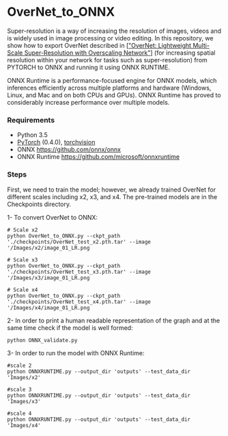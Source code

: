 # OverNet_to_ONNX
Super-resolution is a way of increasing the resolution of images, videos and is widely used in image processing or video editing. In this repository, we show how to export OverNet described in [["OverNet: Lightweight Multi-Scale Super-Resolution with Overscaling Network"](https://openaccess.thecvf.com/content/WACV2021/papers/Behjati_OverNet_Lightweight_Multi-Scale_Super-Resolution_With_Overscaling_Network_WACV_2021_paper.pdf)] (for increasing spatial resolution within your network for tasks such as super-resolution) from PYTORCH to ONNX and running it using ONNX RUNTIME. 

ONNX Runtime is a performance-focused engine for ONNX models, which inferences efficiently across multiple platforms and hardware (Windows, Linux, and Mac and on both CPUs and GPUs). ONNX Runtime has proved to considerably increase performance over multiple models. 

### Requirements
- Python 3.5
- [PyTorch](https://github.com/pytorch/pytorch) (0.4.0), [torchvision](https://github.com/pytorch/vision)
- ONNX <https://github.com/onnx/onnx>
- ONNX Runtime <https://github.com/microsoft/onnxruntime>

### Steps
First, we need to train the model; however, we already trained OverNet for different scales including x2, x3, and x4. The pre-trained models are in the Checkpoints directory. 

1- To convert OverNet to ONNX:
```
# Scale x2
python OverNet_to_ONNX.py --ckpt_path './checkpoints/OverNet_test_x2.pth.tar' --image '/Images/x2/image_01_LR.png

# Scale x3
python OverNet_to_ONNX.py --ckpt_path './checkpoints/OverNet_test_x3.pth.tar' --image '/Images/x3/image_01_LR.png

# Scale x4
python OverNet_to_ONNX.py --ckpt_path './checkpoints/OverNet_test_x4.pth.tar' --image '/Images/x4/image_01_LR.png
```
2- In order to print a human readable representation of the graph and at the same time check if the model is well formed:
```
python ONNX_validate.py 
```
3- In order to run the model with ONNX Runtime:
```
#scale 2
python ONNXRUNTIME.py --output_dir 'outputs' --test_data_dir 'Images/x2'

#scale 3
python ONNXRUNTIME.py --output_dir 'outputs' --test_data_dir 'Images/x3'

#scale 4
python ONNXRUNTIME.py --output_dir 'outputs' --test_data_dir 'Images/x4'
```
